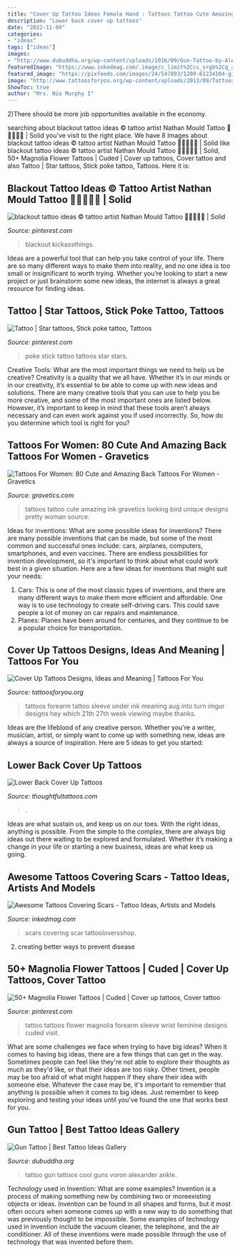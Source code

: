 ```yaml
---
title: "Cover Up Tattoo Ideas Female Hand : Tattoos Tattoo Cute Amazing Ink Gravetics Looking Bird Unique Designs Pretty Woman Source"
description: "Lower back cover up tattoos"
date: "2022-11-09"
categories:
- "ideas"
tags: ["ideas"]
images:
- "http://www.dubuddha.org/wp-content/uploads/2016/09/Gun-Tattoo-by-Alexander-Voron-728x728.jpg"
featuredImage: "https://www.inkedmag.com/.image/c_limit%2Ccs_srgb%2Cq_auto:good%2Cw_700/MTU5MDMzMDk4Nzc1NTA0NjY0/scar-tattoo-rose.png"
featured_image: "https://pixfeeds.com/images/24/547893/1200-61234104-girl-with-back-tattoo.jpg"
image: "http://www.tattoosforyou.org/wp-content/uploads/2013/09/Tattoos-Cover-Up.jpg"
ShowToc: true
author: "Mrs. Nia Murphy I"
---
```



2)There should be more job opportunities available in the economy. 

	

		
searching about blackout tattoo ideas © tattoo artist Nathan Mould Tattoo 💙💙💙💙💙 | Solid you've visit to the right place. We have 8 Images about blackout tattoo ideas © tattoo artist Nathan Mould Tattoo 💙💙💙💙💙 | Solid like blackout tattoo ideas © tattoo artist Nathan Mould Tattoo 💙💙💙💙💙 | Solid, 50+ Magnolia Flower Tattoos | Cuded | Cover up tattoos, Cover tattoo and also Tattoo | Star tattoos, Stick poke tattoo, Tattoos. Here it is:
		
    
## Blackout Tattoo Ideas © Tattoo Artist Nathan Mould Tattoo 💙💙💙💙💙 | Solid

<img loading=lazy src="https://i.pinimg.com/736x/64/0d/28/640d284f880d3c4972669d5470a8476c.jpg" onerror="this.onerror=null;this.src='https://tse3.mm.bing.net/th?id=OIP.pP-6gLIJD0kWFc8XJKLv7AHaKC&amp;pid=15.1';" alt="blackout tattoo ideas © tattoo artist Nathan Mould Tattoo 💙💙💙💙💙 | Solid">

_Source: pinterest.com_

>blackout kickassthings. 

	

Ideas are a powerful tool that can help you take control of your life. There are so many different ways to make them into reality, and no one idea is too small or insignificant to worth trying. Whether you’re looking to start a new project or just brainstorm some new ideas, the internet is always a great resource for finding ideas.

    
## Tattoo | Star Tattoos, Stick Poke Tattoo, Tattoos

<img loading=lazy src="https://i.pinimg.com/736x/4d/93/d6/4d93d67ca5da1db713d4608ffa7693b5.jpg" onerror="this.onerror=null;this.src='https://tse1.mm.bing.net/th?id=OIP.Om6kvLE-5euM-Qm1UvvgUQHaJ3&amp;pid=15.1';" alt="Tattoo | Star tattoos, Stick poke tattoo, Tattoos">

_Source: pinterest.com_

>poke stick tattoo tattoos star stars. 

	

Creative Tools: What are the most important things we need to help us be creative?
Creativity is a quality that we all have. Whether it’s in our minds or in our creativity, it’s essential to be able to come up with new ideas and solutions. There are many creative tools that you can use to help you be more creative, and some of the most important ones are listed below. However, it’s important to keep in mind that these tools aren’t always necessary and can even work against you if used incorrectly. So, how do you determine which tool is right for you?

    
## Tattoos For Women: 80 Cute And Amazing Back Tattoos For Women - Gravetics

<img loading=lazy src="http://www.gravetics.com/wp-content/uploads/2016/11/Great-looking-ink-on-back..jpg" onerror="this.onerror=null;this.src='https://tse1.mm.bing.net/th?id=OIP.Ga7vVvg0X1mgVfnf5lOOYwHaHa&amp;pid=15.1';" alt="Tattoos For Women: 80 Cute and Amazing Back Tattoos For Women - Gravetics">

_Source: gravetics.com_

>tattoos tattoo cute amazing ink gravetics looking bird unique designs pretty woman source. 

	

Ideas for inventions: What are some possible ideas for inventions?
There are many possible inventions that can be made, but some of the most common and successful ones include: cars, airplanes, computers, smartphones, and even vaccines. There are endless possibilities for invention development, so it's important to think about what could work best in a given situation. Here are a few ideas for inventions that might suit your needs: 
1. Cars: This is one of the most classic types of inventions, and there are many different ways to make them more efficient and affordable. One way is to use technology to create self-driving cars. This could save people a lot of money on car repairs and maintenance. 
2. Planes: Planes have been around for centuries, and they continue to be a popular choice for transportation.

    
## Cover Up Tattoos Designs, Ideas And Meaning | Tattoos For You

<img loading=lazy src="http://www.tattoosforyou.org/wp-content/uploads/2013/09/Tattoos-Cover-Up.jpg" onerror="this.onerror=null;this.src='https://tse2.mm.bing.net/th?id=OIP.iFLn0oYusHh2d3aU6lkfggHaFB&amp;pid=15.1';" alt="Cover Up Tattoos Designs, Ideas and Meaning | Tattoos For You">

_Source: tattoosforyou.org_

>tattoos forearm tattoo sleeve under ink meaning aug into turn imgur designs hey which 21th 27th week viewing maybe thanks. 

	

Ideas are the lifeblood of any creative person. Whether you're a writer, musician, artist, or simply want to come up with something new, ideas are always a source of inspiration. Here are 5 ideas to get you started: 

    
## Lower Back Cover Up Tattoos

<img loading=lazy src="https://pixfeeds.com/images/24/547893/1200-61234104-girl-with-back-tattoo.jpg" onerror="this.onerror=null;this.src='https://tse2.mm.bing.net/th?id=OIP.Qb1h8xkxI16WZrnlS2QuxAHaEp&amp;pid=15.1';" alt="Lower Back Cover Up Tattoos">

_Source: thoughtfultattoos.com_

>. 

	

Ideas are what sustain us, and keep us on our toes. With the right ideas, anything is possible. From the simple to the complex, there are always big ideas out there waiting to be explored and formulated. Whether it’s making a change in your life or starting a new business, ideas are what keep us going.

    
## Awesome Tattoos Covering Scars - Tattoo Ideas, Artists And Models

<img loading=lazy src="https://www.inkedmag.com/.image/c_limit%2Ccs_srgb%2Cq_auto:good%2Cw_700/MTU5MDMzMDk4Nzc1NTA0NjY0/scar-tattoo-rose.png" onerror="this.onerror=null;this.src='https://tse4.mm.bing.net/th?id=OIP.im60sqyKdi4TeoBoXq2uYQHaHI&amp;pid=15.1';" alt="Awesome Tattoos Covering Scars - Tattoo Ideas, Artists and Models">

_Source: inkedmag.com_

>scars covering scar tattooloversshop. 

	

2. creating better ways to prevent disease 

    
## 50+ Magnolia Flower Tattoos | Cuded | Cover Up Tattoos, Cover Tattoo

<img loading=lazy src="https://i.pinimg.com/736x/fd/70/c0/fd70c0dc58cb48952342c5b0aa3dee06.jpg" onerror="this.onerror=null;this.src='https://tse1.mm.bing.net/th?id=OIP.y7CKmCajQ0GGid7G7CyIoAHaKA&amp;pid=15.1';" alt="50+ Magnolia Flower Tattoos | Cuded | Cover up tattoos, Cover tattoo">

_Source: pinterest.com_

>tattoo tattoos flower magnolia forearm sleeve wrist feminine designs cuded visit. 

	

What are some challenges we face when trying to have big ideas?
When it comes to having big ideas, there are a few things that can get in the way. Sometimes people can feel like they're not able to explore their thoughts as much as they'd like, or that their ideas are too risky. Other times, people may be too afraid of what might happen if they share their idea with someone else. Whatever the case may be, it's important to remember that anything is possible when it comes to big ideas. Just remember to keep exploring and testing your ideas until you've found the one that works best for you.

    
## Gun Tattoo | Best Tattoo Ideas Gallery

<img loading=lazy src="http://www.dubuddha.org/wp-content/uploads/2016/09/Gun-Tattoo-by-Alexander-Voron-728x728.jpg" onerror="this.onerror=null;this.src='https://tse4.mm.bing.net/th?id=OIP.PL85shdkF46H0kkdqxHX7QHaHa&amp;pid=15.1';" alt="Gun Tattoo | Best Tattoo Ideas Gallery">

_Source: dubuddha.org_

>tattoo gun tattoos cool guns voron alexander ankle. 

	

Technology used in Invention: What are some examples?
Invention is a process of making something new by combining two or moreexisting objects or ideas. Invention can be found in all shapes and forms, but it most often occurs when someone comes up with a new way to do something that was previously thought to be impossible. 
Some examples of technology used in invention include the vacuum cleaner, the telephone, and the air conditioner. All of these inventions were made possible through the use of technology that was invented before them.

